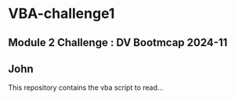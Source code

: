 # VBA-challenge1

## Module 2 Challenge : DV Bootmcap 2024-11
## John

This repository contains the vba script to read...



